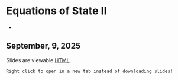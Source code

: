 # Equations of State II
-

## September, 9, 2025


Slides are viewable [HTML](day_4.html).


```{note}
Right click to open in a new tab instead of downloading slides!
```